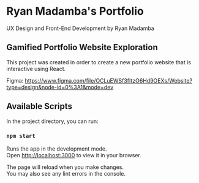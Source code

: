 # Ryan Madamba's Portfolio

UX Design and Front-End Development by Ryan Madamba

## Gamified Portfolio Website Exploration

This project was created in order to create a new portfolio website that is interactive using React.

Figma: https://www.figma.com/file/OCLuEWSf3fItzO6Hd9OEXs/Website?type=design&node-id=0%3A1&mode=dev

## Available Scripts

In the project directory, you can run:

### `npm start`

Runs the app in the development mode.\
Open [http://localhost:3000](http://localhost:3000) to view it in your browser.

The page will reload when you make changes.\
You may also see any lint errors in the console.


